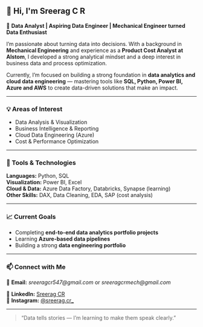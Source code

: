 ## 👋 Hi, I'm **Sreerag C R**

🎯 **Data Analyst | Aspiring Data Engineer | Mechanical Engineer turned Data Enthusiast**

I’m passionate about turning data into decisions. With a background in **Mechanical Engineering** and experience as a **Product Cost Analyst at Alstom**, I developed a strong analytical mindset and a deep interest in business data and process optimization.  

Currently, I’m focused on building a strong foundation in **data analytics and cloud data engineering** — mastering tools like **SQL, Python, Power BI, Azure and AWS** to create data-driven solutions that make an impact.  

---

### 💡 Areas of Interest
- Data Analysis & Visualization  
- Business Intelligence & Reporting  
- Cloud Data Engineering (Azure)  
- Cost & Performance Optimization  

---

### 🧰 Tools & Technologies
**Languages:** Python, SQL  
**Visualization:** Power BI, Excel  
**Cloud & Data:** Azure Data Factory, Databricks, Synapse (learning)  
**Other Skills:** DAX, Data Cleaning, EDA, SAP (cost analysis)  

---

### 📈 Current Goals
- Completing **end-to-end data analytics portfolio projects**  
- Learning **Azure-based data pipelines**  
- Building a strong **data engineering portfolio**  

---

### 📫 Connect with Me

📧 **Email:**
_sreeragcr547@gmail.com_ 
or 
_sreeragcrmech@gmail.com_  

💼 **LinkedIn:** [Sreerag CR](https://www.linkedin.com/in/sreeragcr99/9)  
📸 **Instagram:** [@sreerag.cr_](https://www.instagram.com/sreerag.cr_/)  

---

> “Data tells stories — I’m learning to make them speak clearly.”

